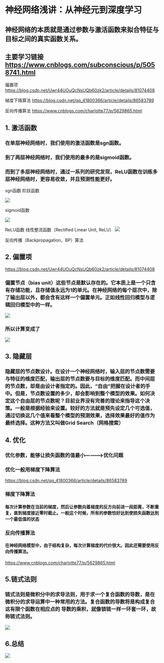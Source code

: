 # 神经网络浅讲：从神经元到深度学习
## 神经网络的本质就是通过参数与激活函数来拟合特征与目标之间的真实函数关系。

## 主要学习链接 <https://www.cnblogs.com/subconscious/p/5058741.html> 

偏置项<https://blog.csdn.net/Uwr44UOuQcNsUQb60zk2/article/details/81074408>

梯度下降算法 <https://blog.csdn.net/qq_41800366/article/details/86583789>

反向传播算法 <https://www.cnblogs.com/charlotte77/p/5629865.html>




## 1. 激活函数

### 在单层神经网络时，我们使用的激活函数是sgn函数。

### 到了两层神经网络时，我们使用的最多的是sigmoid函数。

### 而到了多层神经网络时，通过一系列的研究发现，ReLU函数在训练多层神经网络时，更容易收敛，并且预测性能更好。


sgn函数 阶跃函数

![](17.png)

sigmoid函数

![](18.png)

ReLU函数   线性整流函数（Rectified Linear Unit, ReLU）
![](19.png)

反向传播（Backpropagation，BP）算法


## 2. 偏置项
<https://blog.csdn.net/Uwr44UOuQcNsUQb60zk2/article/details/81074408>

### 偏置节点（bias unit）这些节点是默认存在的。它本质上是一个只含有存储功能，且存储值永远为1的单元。在神经网络的每个层次中，除了输出层以外，都会含有这样一个偏置单元。正如线性回归模型与逻辑回归模型中的一样。

![](15.png)

### 所以计算变成了

![](16.png)





## 3. 隐藏层

### 隐藏层的节点数设计。在设计一个神经网络时，输入层的节点数需要与特征的维度匹配，输出层的节点数要与目标的维度匹配。而中间层的节点数，却是由设计者指定的。因此，“自由”把握在设计者的手中。但是，节点数设置的多少，却会影响到整个模型的效果。如何决定这个自由层的节点数呢？目前业界没有完善的理论来指导这个决策。一般是根据经验来设置。较好的方法就是预先设定几个可选值，通过切换这几个值来看整个模型的预测效果，选择效果最好的值作为最终选择。这种方法又叫做Grid Search（网格搜索）




## 4. 优化

### 优化参数，能够让损失函数的值最小————>优化问题

### 优化一般用梯度下降算法

<https://blog.csdn.net/qq_41800366/article/details/86583789>


### 梯度下降算法
#### 每次计算参数在当前的梯度，然后让参数向着梯度的反方向前进一段距离，不断重复，直到梯度接近零时截止。一般这个时候，所有的参数恰好达到使损失函数达到一个最低值的状态


### 反向传播算法
#### 在神经网络模型中，由于结构复杂，每次计算梯度的代价很大。因此还需要使用反向传播算法。

<https://www.cnblogs.com/charlotte77/p/5629865.html>

## 5.链式法则
### 链式法则是微积分中的求导法则，用于求一个复合函数的导数，是在微积分的求导运算中一种常用的方法。复合函数的导数将是构成复合这有限个函数在相应点的 导数的乘积，就像锁链一样一环套一环，故称链式法则。

![](20.png)

## 6.总结
![](21.png)

